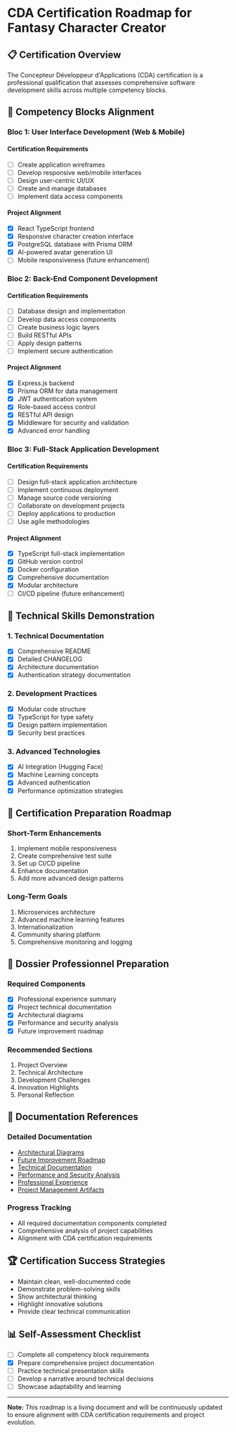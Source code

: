 # CDA Certification Roadmap for Fantasy Character Creator

## 📋 Certification Overview
The Concepteur Développeur d'Applications (CDA) certification is a professional qualification that assesses comprehensive software development skills across multiple competency blocks.

## 🎯 Competency Blocks Alignment

### Bloc 1: User Interface Development (Web & Mobile)
#### Certification Requirements
- [ ] Create application wireframes
- [ ] Develop responsive web/mobile interfaces
- [ ] Design user-centric UI/UX
- [ ] Create and manage databases
- [ ] Implement data access components

#### Project Alignment
- [x] React TypeScript frontend
- [x] Responsive character creation interface
- [x] PostgreSQL database with Prisma ORM
- [x] AI-powered avatar generation UI
- [ ] Mobile responsiveness (future enhancement)

### Bloc 2: Back-End Component Development
#### Certification Requirements
- [ ] Database design and implementation
- [ ] Develop data access components
- [ ] Create business logic layers
- [ ] Build RESTful APIs
- [ ] Apply design patterns
- [ ] Implement secure authentication

#### Project Alignment
- [x] Express.js backend
- [x] Prisma ORM for data management
- [x] JWT authentication system
- [x] Role-based access control
- [x] RESTful API design
- [x] Middleware for security and validation
- [x] Advanced error handling

### Bloc 3: Full-Stack Application Development
#### Certification Requirements
- [ ] Design full-stack application architecture
- [ ] Implement continuous deployment
- [ ] Manage source code versioning
- [ ] Collaborate on development projects
- [ ] Deploy applications to production
- [ ] Use agile methodologies

#### Project Alignment
- [x] TypeScript full-stack implementation
- [x] GitHub version control
- [x] Docker configuration
- [x] Comprehensive documentation
- [x] Modular architecture
- [ ] CI/CD pipeline (future enhancement)

## 🧩 Technical Skills Demonstration

### 1. Technical Documentation
- [x] Comprehensive README
- [x] Detailed CHANGELOG
- [x] Architecture documentation
- [x] Authentication strategy documentation

### 2. Development Practices
- [x] Modular code structure
- [x] TypeScript for type safety
- [x] Design pattern implementation
- [x] Security best practices

### 3. Advanced Technologies
- [x] AI Integration (Hugging Face)
- [x] Machine Learning concepts
- [x] Advanced authentication
- [x] Performance optimization strategies

## 🚀 Certification Preparation Roadmap

### Short-Term Enhancements
1. Implement mobile responsiveness
2. Create comprehensive test suite
3. Set up CI/CD pipeline
4. Enhance documentation
5. Add more advanced design patterns

### Long-Term Goals
1. Microservices architecture
2. Advanced machine learning features
3. Internationalization
4. Community sharing platform
5. Comprehensive monitoring and logging

## 📝 Dossier Professionnel Preparation

### Required Components
- [x] Professional experience summary
- [x] Project technical documentation
- [x] Architectural diagrams
- [x] Performance and security analysis
- [x] Future improvement roadmap

### Recommended Sections
1. Project Overview
2. Technical Architecture
3. Development Challenges
4. Innovation Highlights
5. Personal Reflection

## 📝 Documentation References

### Detailed Documentation
- [Architectural Diagrams](/documentation/cda-certification/architectural-diagrams.md)
- [Future Improvement Roadmap](/documentation/cda-certification/future-improvement-roadmap.md)
- [Technical Documentation](/documentation/cda-certification/technical-docs/system-architecture-v1.md)
- [Performance and Security Analysis](/documentation/cda-certification/performance-security-analysis.md)
- [Professional Experience](/documentation/cda-certification/professional-experience.md)
- [Project Management Artifacts](/documentation/cda-certification/project-management-artifacts.md)

### Progress Tracking
- All required documentation components completed
- Comprehensive analysis of project capabilities
- Alignment with CDA certification requirements

## 🏆 Certification Success Strategies
- Maintain clean, well-documented code
- Demonstrate problem-solving skills
- Show architectural thinking
- Highlight innovative solutions
- Provide clear technical communication

## 📊 Self-Assessment Checklist
- [ ] Complete all competency block requirements
- [x] Prepare comprehensive project documentation
- [ ] Practice technical presentation skills
- [ ] Develop a narrative around technical decisions
- [ ] Showcase adaptability and learning

---

**Note:** This roadmap is a living document and will be continuously updated to ensure alignment with CDA certification requirements and project evolution.
